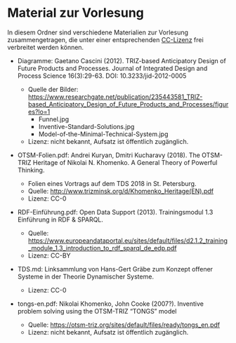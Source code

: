 # Material zur Vorlesung 

In diesem Ordner sind verschiedene Materialien zur Vorlesung zusammengetragen,
die unter einer entsprechenden
[CC-Lizenz](https://creativecommons.org/licenses/?lang=de) frei verbreitet
werden können.

* Diagramme: Gaetano Cascini (2012). TRIZ-based Anticipatory Design of Future
  Products and Processes.  Journal of Integrated Design and Process Science
  16(3):29-63. DOI: 10.3233/jid-2012-0005
  * Quelle der Bilder:
    <https://www.researchgate.net/publication/235443581_TRIZ-based_Anticipatory_Design_of_Future_Products_and_Processes/figures?lo=1>
    * Funnel.jpg
    * Inventive-Standard-Solutions.jpg
    * Model-of-the-Minimal-Technical-System.jpg
  * Lizenz: nicht bekannt, Aufsatz ist öffentlich zugänglich.

* OTSM-Folien.pdf: Andrei Kuryan, Dmitri Kucharavy (2018). The OTSM-TRIZ
  Heritage of Nikolai N. Khomenko. A General Theory of Powerful Thinking.
  * Folien eines Vortrags auf dem TDS 2018 in St. Petersburg.
  * Quelle: <http://www.trizminsk.org/d/Khomenko_Heritage(EN).pdf>
  * Lizenz: CC-0
  
* RDF-Einführung.pdf: Open Data Support (2013). Trainingsmodul 1.3 Einführung
  in RDF & SPARQL.
  * Quelle: <https://www.europeandataportal.eu/sites/default/files/d2.1.2_training_module_1.3_introduction_to_rdf_sparql_de_edp.pdf>
  * Lizenz: CC-BY

* TDS.md: Linksammlung von Hans-Gert Gräbe zum Konzept offener Systeme in der
  Theorie Dynamischer Systeme.
  * Lizenz: CC-0

* tongs-en.pdf: Nikolai Khomenko, John Cooke (2007?). Inventive problem
  solving using the OTSM-TRIZ “TONGS” model
  * Quelle: <https://otsm-triz.org/sites/default/files/ready/tongs_en.pdf>
  * Lizenz: nicht bekannt, Aufsatz ist öffentlich zugänglich.
